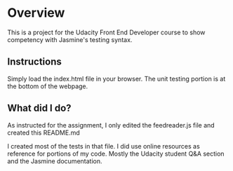 # Overview

This is a project for the Udacity Front End Developer course to show competency with Jasmine's testing syntax.

## Instructions

Simply load the index.html file in your browser. The unit testing portion is at the bottom of the webpage.

## What did I do?

As instructed for the assignment, I only edited the feedreader.js file and created this README.md

I created most of the tests in that file. I did use online resources as reference for portions of my code. Mostly the Udacity student Q&A section and the Jasmine documentation.

